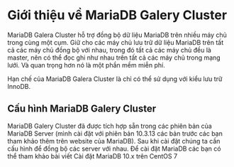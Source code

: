 # Giới thiệu về MariaDB Galery Cluster
MariaDB Galera Cluster hỗ trợ đồng bộ dữ liệu MariaDB trên nhiều máy chủ trong cùng một cụm. Giữ cho các máy chủ lưu trữ dữ liệu MariaDB trên tất cả các máy chủ đồng bộ với nhau, trong đó tất cả các máy chủ đều là master, nên có thể đọc ghi như nhau trên tất cả các máy chủ trong mạng lưới. Và quan trọng hơn nó là một phần mềm miễn phí.

Hạn chế của MariaDB Galera Cluster là chỉ có thể sử dụng với kiểu lưu trữ InnoDB.
## Cấu hình MariaDB Galery Cluster
MariaDB Galery Cluster đã được tích hợp sẵn trong các phiên bản của MariaDB Server (mình cài đặt với phiên bản 10.3.13 các bản trước các bạn tham khảo thêm trên website của MariaDB). Sau khi cài đặt chúng ta cần cấu hình để đồng bộ các server với nhau. Để cài đặt MariaDB các bạn có thể tham khảo bài viết Cài đặt MariaDB 10.x trên CentOS 7
